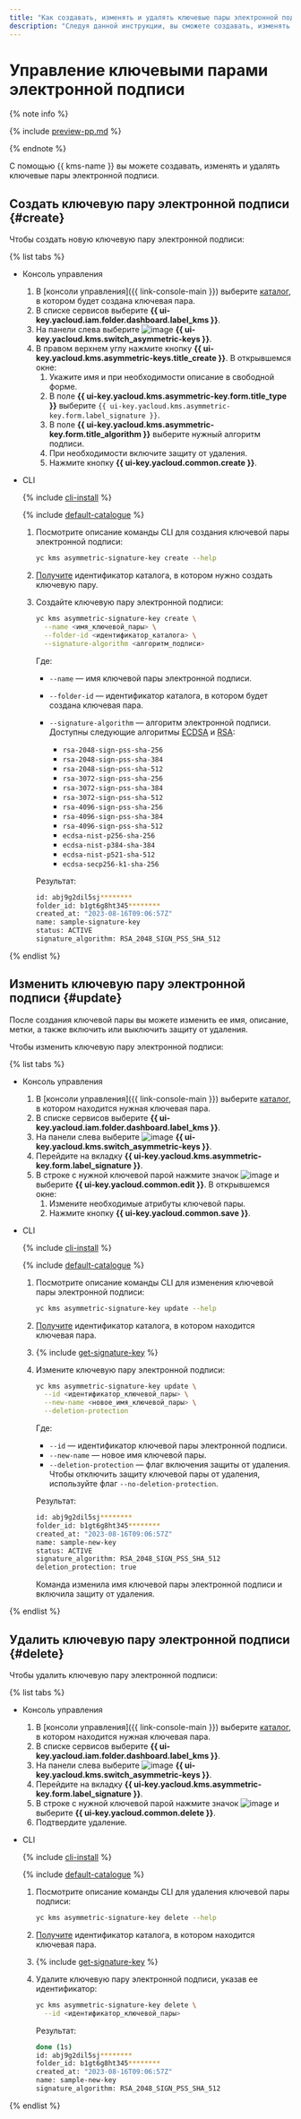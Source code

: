 ```yaml
---
title: "Как создавать, изменять и удалять ключевые пары электронной подписи"
description: "Следуя данной инструкции, вы сможете создавать, изменять и удалять ключевые пары электронной подписи."
---
```


# Управление ключевыми парами электронной подписи

{% note info %}

{% include [preview-pp.md](../../_includes/preview-pp.md) %}

{% endnote %}

С помощью {{ kms-name }} вы можете создавать, изменять и удалять ключевые пары электронной подписи.

## Создать ключевую пару электронной подписи {#create}

Чтобы создать новую ключевую пару электронной подписи:

{% list tabs %}

- Консоль управления

  1. В [консоли управления]({{ link-console-main }}) выберите [каталог](../../resource-manager/concepts/resources-hierarchy.md#folder), в котором будет создана ключевая пара.
  1. В списке сервисов выберите **{{ ui-key.yacloud.iam.folder.dashboard.label_kms }}**.
  1. На панели слева выберите ![image](../../_assets/kms/asymmetric-key.svg) **{{ ui-key.yacloud.kms.switch_asymmetric-keys }}**.
  1. В правом верхнем углу нажмите кнопку **{{ ui-key.yacloud.kms.asymmetric-keys.title_create }}**. В открывшемся окне:
      1. Укажите имя и при необходимости описание в свободной форме.
      1. В поле **{{ ui-key.yacloud.kms.asymmetric-key.form.title_type }}** выберите `{{ ui-key.yacloud.kms.asymmetric-key.form.label_signature }}`.
      1. В поле **{{ ui-key.yacloud.kms.asymmetric-key.form.title_algorithm }}** выберите нужный алгоритм подписи.
      1. При необходимости включите защиту от удаления.
      1. Нажмите кнопку **{{ ui-key.yacloud.common.create }}**.

- CLI

  {% include [cli-install](../../_includes/cli-install.md) %}

  {% include [default-catalogue](../../_includes/default-catalogue.md) %}

  1. Посмотрите описание команды CLI для создания ключевой пары электронной подписи:

      ```bash
      yc kms asymmetric-signature-key create --help
      ```

  1. [Получите](../../resource-manager/operations/folder/get-id.md) идентификатор каталога, в котором нужно создать ключевую пару.

  1. Создайте ключевую пару электронной подписи:

      ```bash
      yc kms asymmetric-signature-key create \
        --name <имя_ключевой_пары> \
        --folder-id <идентификатор_каталога> \
        --signature-algorithm <алгоритм_подписи>
      ```
      
      Где:
      * `--name` — имя ключевой пары электронной подписи.
      * `--folder-id` — идентификатор каталога, в котором будет создана ключевая пара.
      * `--signature-algorithm` — алгоритм электронной подписи. Доступны следующие алгоритмы [ECDSA](https://ru.wikipedia.org/wiki/ECDSA) и [RSA](https://ru.wikipedia.org/wiki/RSA):

          * `rsa-2048-sign-pss-sha-256`
          * `rsa-2048-sign-pss-sha-384`
          * `rsa-2048-sign-pss-sha-512`
          * `rsa-3072-sign-pss-sha-256`
          * `rsa-3072-sign-pss-sha-384`
          * `rsa-3072-sign-pss-sha-512`
          * `rsa-4096-sign-pss-sha-256`
          * `rsa-4096-sign-pss-sha-384`
          * `rsa-4096-sign-pss-sha-512`
          * `ecdsa-nist-p256-sha-256`
          * `ecdsa-nist-p384-sha-384`
          * `ecdsa-nist-p521-sha-512`
          * `ecdsa-secp256-k1-sha-256`
      
      Результат:

      ```bash
      id: abj9g2dil5sj********
      folder_id: b1gt6g8ht345********
      created_at: "2023-08-16T09:06:57Z"
      name: sample-signature-key
      status: ACTIVE
      signature_algorithm: RSA_2048_SIGN_PSS_SHA_512
      ```

{% endlist %}

## Изменить ключевую пару электронной подписи {#update}

После создания ключевой пары вы можете изменить ее имя, описание, метки, а также включить или выключить защиту от удаления.

Чтобы изменить ключевую пару электронной подписи:

{% list tabs %}

- Консоль управления

  1. В [консоли управления]({{ link-console-main }}) выберите [каталог](../../resource-manager/concepts/resources-hierarchy.md#folder), в котором находится нужная ключевая пара.
  1. В списке сервисов выберите **{{ ui-key.yacloud.iam.folder.dashboard.label_kms }}**.
  1. На панели слева выберите ![image](../../_assets/kms/asymmetric-key.svg) **{{ ui-key.yacloud.kms.switch_asymmetric-keys }}**.
  1. Перейдите на вкладку **{{ ui-key.yacloud.kms.asymmetric-key.form.label_signature }}**.
  1. В строке с нужной ключевой парой нажмите значок ![image](../../_assets/console-icons/ellipsis.svg) и выберите **{{ ui-key.yacloud.common.edit }}**. В открывшемся окне:
      1. Измените необходимые атрибуты ключевой пары.
      1. Нажмите кнопку **{{ ui-key.yacloud.common.save }}**.

- CLI

  {% include [cli-install](../../_includes/cli-install.md) %}

  {% include [default-catalogue](../../_includes/default-catalogue.md) %}

  1. Посмотрите описание команды CLI для изменения ключевой пары электронной подписи:

      ```bash
      yc kms asymmetric-signature-key update --help
      ```

  1. [Получите](../../resource-manager/operations/folder/get-id.md) идентификатор каталога, в котором находится ключевая пара.
  
  1. {% include [get-signature-key](../../_includes/kms/get-signature-key.md) %}
  
  1. Измените ключевую пару электронной подписи:

      ```bash
      yc kms asymmetric-signature-key update \
        --id <идентификатор_ключевой_пары> \
        --new-name <новое_имя_ключевой_пары> \
        --deletion-protection
      ```

      Где:
      * `--id` — идентификатор ключевой пары электронной подписи.
      * `--new-name` — новое имя ключевой пары.
      * `--deletion-protection` — флаг включения защиты от удаления. Чтобы отключить защиту ключевой пары от удаления, используйте флаг `--no-deletion-protection`.

      Результат:

      ```bash
      id: abj9g2dil5sj********
      folder_id: b1gt6g8ht345********
      created_at: "2023-08-16T09:06:57Z"
      name: sample-new-key
      status: ACTIVE
      signature_algorithm: RSA_2048_SIGN_PSS_SHA_512
      deletion_protection: true
      ```

     Команда изменила имя ключевой пары электронной подписи и включила защиту от удаления.

{% endlist %}

## Удалить ключевую пару электронной подписи {#delete}

Чтобы удалить ключевую пару электронной подписи:

{% list tabs %}

- Консоль управления

  1. В [консоли управления]({{ link-console-main }}) выберите [каталог](../../resource-manager/concepts/resources-hierarchy.md#folder), в котором находится нужная ключевая пара.
  1. В списке сервисов выберите **{{ ui-key.yacloud.iam.folder.dashboard.label_kms }}**.
  1. На панели слева выберите ![image](../../_assets/kms/asymmetric-key.svg) **{{ ui-key.yacloud.kms.switch_asymmetric-keys }}**.
  1. Перейдите на вкладку **{{ ui-key.yacloud.kms.asymmetric-key.form.label_signature }}**.
  1. В строке с нужной ключевой парой нажмите значок ![image](../../_assets/console-icons/ellipsis.svg) и выберите **{{ ui-key.yacloud.common.delete }}**.
  1. Подтвердите удаление.

- CLI

  {% include [cli-install](../../_includes/cli-install.md) %}

  {% include [default-catalogue](../../_includes/default-catalogue.md) %}

  1. Посмотрите описание команды CLI для удаления ключевой пары подписи:

      ```bash
      yc kms asymmetric-signature-key delete --help
      ```

  1. [Получите](../../resource-manager/operations/folder/get-id.md) идентификатор каталога, в котором находится ключевая пара.
  
  1. {% include [get-signature-key](../../_includes/kms/get-signature-key.md) %}
  
  1. Удалите ключевую пару электронной подписи, указав ее идентификатор:

      ```bash
      yc kms asymmetric-signature-key delete \
        --id <идентификатор_ключевой_пары>
      ```

      Результат:

      ```bash
      done (1s)
      id: abj9g2dil5sj********
      folder_id: b1gt6g8ht345********
      created_at: "2023-08-16T09:06:57Z"
      name: sample-new-key
      signature_algorithm: RSA_2048_SIGN_PSS_SHA_512
      ```

{% endlist %}